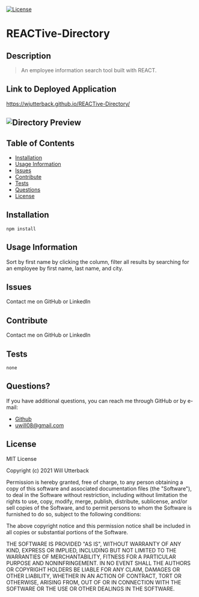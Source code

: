 [![License](https://img.shields.io/badge/license-MIT-green)](http://choosealicense.com/licenses/mit/)

# REACTive-Directory

## Description

> An employee information search tool built with REACT.

## Link to Deployed Application

https://wjutterback.github.io/REACTive-Directory/

## ![Directory Preview](/assets/preview.PNG)

## Table of Contents

- [Installation](#Installation)
- [Usage Information](#Usage-Information)
- [Issues](#Issues)
- [Contribute](#Contribute)
- [Tests](#Tests)
- [Questions](#Questions)
- [License](#License)

## Installation

```
npm install
```

## Usage Information

Sort by first name by clicking the column, filter all results by searching for an employee by first name, last name, and city.

## Issues

Contact me on GitHub or LinkedIn

## Contribute

Contact me on GitHub or LinkedIn

## Tests

```
none
```

## Questions?

If you have additional questions, you can reach me through GitHub or by e-mail:

- [Github](https://github.com/wjutterback)
- uwill08@gmail.com

## License

MIT License

Copyright (c) 2021 Will Utterback

Permission is hereby granted, free of charge, to any person obtaining a copy
of this software and associated documentation files (the "Software"), to deal
in the Software without restriction, including without limitation the rights
to use, copy, modify, merge, publish, distribute, sublicense, and/or sell
copies of the Software, and to permit persons to whom the Software is
furnished to do so, subject to the following conditions:

The above copyright notice and this permission notice shall be included in all
copies or substantial portions of the Software.

THE SOFTWARE IS PROVIDED "AS IS", WITHOUT WARRANTY OF ANY KIND, EXPRESS OR
IMPLIED, INCLUDING BUT NOT LIMITED TO THE WARRANTIES OF MERCHANTABILITY,
FITNESS FOR A PARTICULAR PURPOSE AND NONINFRINGEMENT. IN NO EVENT SHALL THE
AUTHORS OR COPYRIGHT HOLDERS BE LIABLE FOR ANY CLAIM, DAMAGES OR OTHER
LIABILITY, WHETHER IN AN ACTION OF CONTRACT, TORT OR OTHERWISE, ARISING FROM,
OUT OF OR IN CONNECTION WITH THE SOFTWARE OR THE USE OR OTHER DEALINGS IN THE
SOFTWARE.
